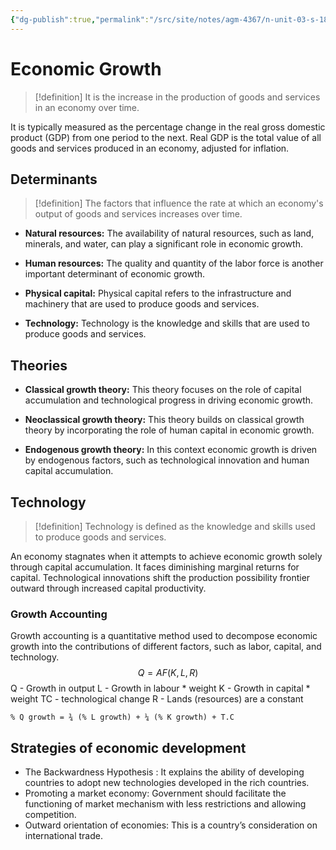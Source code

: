 ```yaml
---
{"dg-publish":true,"permalink":"/src/site/notes/agm-4367/n-unit-03-s-18/"}
---
```




# Economic Growth

> [!definition]
> It is the increase in the production of goods and services in an economy over time. 

It is typically measured as the percentage change in the real gross domestic product (GDP) from one period to the next. Real GDP is the total value of all goods and services produced in an economy, adjusted for inflation.

## Determinants

> [!definition]
> The factors that influence the rate at which an economy's output of goods and services increases over time.

- **Natural resources:** The availability of natural resources, such as land, minerals, and water, can play a significant role in economic growth. 
  
- **Human resources:** The quality and quantity of the labor force is another important determinant of economic growth.
  
- **Physical capital:** Physical capital refers to the infrastructure and machinery that are used to produce goods and services. 
  
- **Technology:** Technology is the knowledge and skills that are used to produce goods and services. 

## Theories

- **Classical growth theory:** This theory focuses on the role of capital accumulation and technological progress in driving economic growth.
  
- **Neoclassical growth theory:** This theory builds on classical growth theory by incorporating the role of human capital in economic growth.
  
- **Endogenous growth theory:** In this context economic growth is driven by endogenous factors, such as technological innovation and human capital accumulation.

## Technology

> [!definition]
> Technology is defined as the knowledge and skills used to produce goods and services.

An economy stagnates when it attempts to achieve economic growth solely through capital accumulation. It faces diminishing marginal returns for capital. Technological innovations shift the production possibility frontier outward through increased capital productivity.

### Growth Accounting
  
Growth accounting is a quantitative method used to decompose economic growth into the contributions of different factors, such as labor, capital, and technology.
$$
Q = AF (K, L, R) 
$$
Q  - Growth in output 
L  - Growth in labour * weight 
K  - Growth in capital * weight 
TC - technological change 
R  - Lands (resources) are a constant

```
% Q growth = ¾ (% L growth) + ¼ (% K growth) + T.C
```

## Strategies of economic development

- The Backwardness Hypothesis : It explains the ability of developing countries to adopt new technologies developed in the rich countries.
- Promoting a market economy: Government should facilitate the functioning of market mechanism with less restrictions and allowing competition. 
- Outward orientation of economies: This is a country’s consideration on international trade.